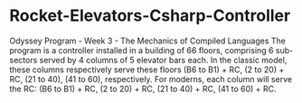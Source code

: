 # Rocket-Elevators-Csharp-Controller
Odyssey Program - Week 3 - The Mechanics of Compiled Languages  The program is a controller installed in a building of 66 floors, comprising 6 sub-sectors served by 4 columns of 5 elevator bars each. In the classic model, these columns respectively serve these floors (B6 to B1) + RC, (2 to 20) + RC, (21 to 40), (41 to 60), respectively. For moderns, each column will serve the RC: (B6 to B1) + RC, (2 to 20) + RC, (21 to 40) + RC, (41 to 60) + RC.
